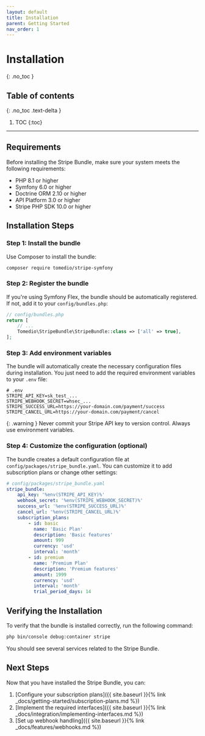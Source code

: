 ```yaml
---
layout: default
title: Installation
parent: Getting Started
nav_order: 1
---
```


# Installation
{: .no_toc }

## Table of contents
{: .no_toc .text-delta }

1. TOC
{:toc}

---

## Requirements

Before installing the Stripe Bundle, make sure your system meets the following requirements:

- PHP 8.1 or higher
- Symfony 6.0 or higher
- Doctrine ORM 2.10 or higher
- API Platform 3.0 or higher
- Stripe PHP SDK 10.0 or higher

## Installation Steps

### Step 1: Install the bundle

Use Composer to install the bundle:

```bash
composer require tomedio/stripe-symfony
```

### Step 2: Register the bundle

If you're using Symfony Flex, the bundle should be automatically registered. If not, add it to your `config/bundles.php`:

```php
// config/bundles.php
return [
    // ...
    Tomedio\StripeBundle\StripeBundle::class => ['all' => true],
];
```

### Step 3: Add environment variables

The bundle will automatically create the necessary configuration files during installation. You just need to add the required environment variables to your `.env` file:

```
# .env
STRIPE_API_KEY=sk_test_...
STRIPE_WEBHOOK_SECRET=whsec_...
STRIPE_SUCCESS_URL=https://your-domain.com/payment/success
STRIPE_CANCEL_URL=https://your-domain.com/payment/cancel
```

{: .warning }
Never commit your Stripe API key to version control. Always use environment variables.

### Step 4: Customize the configuration (optional)

The bundle creates a default configuration file at `config/packages/stripe_bundle.yaml`. You can customize it to add subscription plans or change other settings:

```yaml
# config/packages/stripe_bundle.yaml
stripe_bundle:
    api_key: '%env(STRIPE_API_KEY)%'
    webhook_secret: '%env(STRIPE_WEBHOOK_SECRET)%'
    success_url: '%env(STRIPE_SUCCESS_URL)%'
    cancel_url: '%env(STRIPE_CANCEL_URL)%'
    subscription_plans:
        - id: basic
          name: 'Basic Plan'
          description: 'Basic features'
          amount: 999
          currency: 'usd'
          interval: 'month'
        - id: premium
          name: 'Premium Plan'
          description: 'Premium features'
          amount: 1999
          currency: 'usd'
          interval: 'month'
          trial_period_days: 14
```

## Verifying the Installation

To verify that the bundle is installed correctly, run the following command:

```bash
php bin/console debug:container stripe
```

You should see several services related to the Stripe Bundle.

## Next Steps

Now that you have installed the Stripe Bundle, you can:

1. [Configure your subscription plans]({{ site.baseurl }}{% link _docs/getting-started/subscription-plans.md %})
2. [Implement the required interfaces]({{ site.baseurl }}{% link _docs/integration/implementing-interfaces.md %})
3. [Set up webhook handling]({{ site.baseurl }}{% link _docs/features/webhooks.md %})
